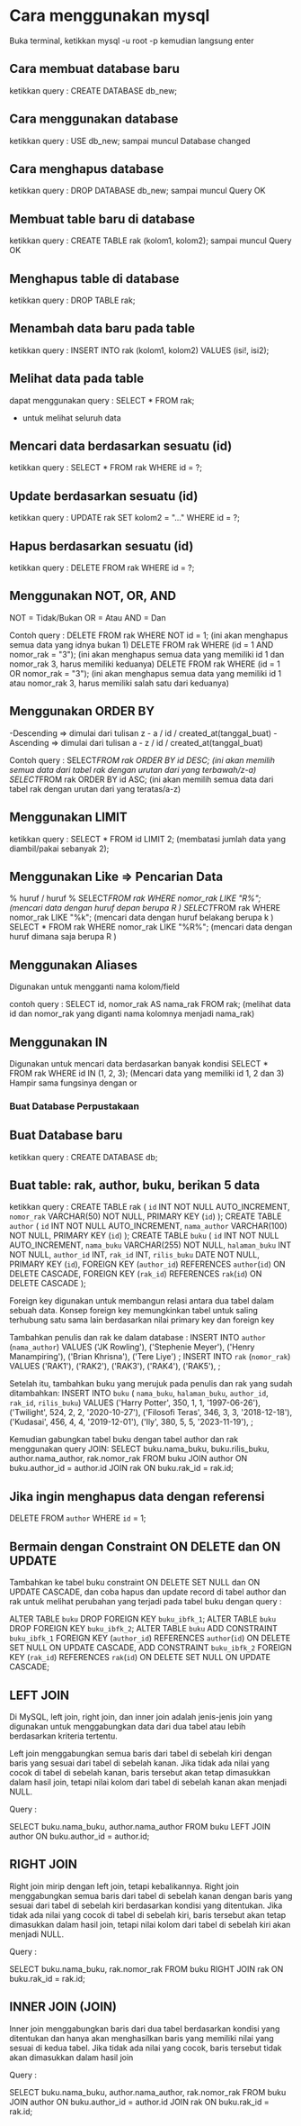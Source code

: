 # Cara menggunakan mysql

Buka terminal, ketikkan mysql -u root -p
kemudian langsung enter

## Cara membuat database baru

ketikkan query :
CREATE DATABASE db_new;

## Cara menggunakan database

ketikkan query :
USE db_new;
sampai muncul Database changed

## Cara menghapus database

ketikkan query :
DROP DATABASE db_new;
sampai muncul Query OK

## Membuat table baru di database

ketikkan query :
CREATE TABLE rak (kolom1, kolom2);
sampai muncul Query OK

## Menghapus table di database

ketikkan query :
DROP TABLE rak;

## Menambah data baru pada table

ketikkan query :
INSERT INTO rak (kolom1, kolom2) VALUES (isi!, isi2);

## Melihat data pada table

dapat menggunakan query :
SELECT * FROM rak;

* untuk melihat seluruh data

## Mencari data berdasarkan sesuatu (id)

ketikkan query :
SELECT * FROM rak WHERE id = ?;

## Update berdasarkan sesuatu (id)

ketikkan query :
UPDATE rak SET kolom2 = "..." WHERE id = ?;

## Hapus berdasarkan sesuatu (id)

ketikkan query :
DELETE FROM rak WHERE id = ?;

## Menggunakan NOT, OR, AND

NOT = Tidak/Bukan
OR = Atau
AND = Dan

Contoh query :
DELETE FROM rak WHERE NOT id = 1;
(ini akan menghapus semua data yang idnya bukan 1)
DELETE FROM rak WHERE (id = 1 AND nomor_rak = "3");
(ini akan menghapus semua data yang memiliki id 1 dan nomor_rak 3, harus memiliki keduanya)
DELETE FROM rak WHERE (id = 1 OR nomor_rak = "3");
(ini akan menghapus semua data yang memiliki id 1 atau nomor_rak 3, harus memiliki salah satu dari keduanya)

## Menggunakan ORDER BY

-Descending => dimulai dari tulisan z - a / id / created_at(tanggal_buat)
-Ascending => dimulai dari tulisan a - z / id / created_at(tanggal_buat)

Contoh query :
SELECT*FROM rak ORDER BY id DESC;
(ini akan memilih semua data dari tabel rak dengan urutan dari yang terbawah/z-a)
SELECT*FROM rak ORDER BY id ASC;
(ini akan memilih semua data dari tabel rak dengan urutan dari yang teratas/a-z)

## Menggunakan LIMIT

ketikkan query :
SELECT * FROM id LIMIT 2;
(membatasi jumlah data yang diambil/pakai sebanyak 2);

## Menggunakan Like => Pencarian Data

% huruf / huruf %
SELECT*FROM rak WHERE nomor_rak LIKE "R%";
(mencari data dengan huruf depan berupa R )
SELECT*FROM rak WHERE nomor_rak LIKE "%k";
(mencari data dengan huruf belakang berupa k )
SELECT * FROM rak WHERE nomor_rak LIKE "%R%";
(mencari data dengan huruf dimana saja berupa R )

## Menggunakan Aliases

Digunakan untuk mengganti nama kolom/field

contoh query :
SELECT id, nomor_rak AS nama_rak FROM rak;
(melihat data id dan nomor_rak yang diganti nama kolomnya menjadi nama_rak)

## Menggunakan IN

Digunakan untuk mencari data berdasarkan banyak kondisi
SELECT * FROM rak WHERE id IN (1, 2, 3);
(Mencari data yang memiliki id 1, 2 dan 3)
Hampir sama fungsinya dengan or

### Buat Database Perpustakaan

## Buat Database baru

ketikkan query :
CREATE DATABASE db;

## Buat table: rak, author, buku, berikan 5 data

ketikkan query :
CREATE TABLE rak (
    `id` INT NOT NULL AUTO_INCREMENT,
    `nomor_rak` VARCHAR(50) NOT NULL,
    PRIMARY KEY (`id`)
    );
CREATE TABLE `author` (
    `id` INT NOT NULL AUTO_INCREMENT,
    `nama_author` VARCHAR(100) NOT NULL,
    PRIMARY KEY (`id`)
    );
CREATE TABLE `buku` (
    `id` INT NOT NULL AUTO_INCREMENT,
    `nama_buku` VARCHAR(255) NOT NULL,
    `halaman_buku` INT NOT NULL,
    `author_id` INT,
    `rak_id` INT,
    `rilis_buku` DATE NOT NULL,
    PRIMARY KEY (`id`),
    FOREIGN KEY (`author_id`) REFERENCES `author`(`id`) ON DELETE CASCADE,
    FOREIGN KEY (`rak_id`) REFERENCES `rak`(`id`) ON DELETE CASCADE
);

Foreign key digunakan untuk membangun relasi antara dua tabel dalam sebuah data. Konsep foreign key memungkinkan tabel untuk saling terhubung satu sama lain berdasarkan nilai primary key dan foreign key

Tambahkan penulis dan rak ke dalam database :
INSERT INTO `author` (`nama_author`) VALUES
    ('JK Rowling'),
    ('Stephenie Meyer'),
    ('Henry Manampiring'),
    ('Brian Khrisna'),
    ('Tere Liye')
    ;
INSERT INTO `rak` (`nomor_rak`) VALUES
    ('RAK1'),
    ('RAK2'),
    ('RAK3'),
    ('RAK4'),
    ('RAK5'),
    ;

Setelah itu, tambahkan buku yang merujuk pada penulis dan rak yang sudah ditambahkan:
INSERT INTO `buku` (
    `nama_buku`,
    `halaman_buku`,
    `author_id`,
    `rak_id`,
    `rilis_buku`) VALUES
    ('Harry Potter', 350, 1, 1, '1997-06-26'),
    ('Twilight', 524, 2, 2, '2020-10-27'),
    ('Filosofi Teras', 346, 3, 3, '2018-12-18'),
    ('Kudasai', 456, 4, 4, '2019-12-01'),
    ('Ily', 380, 5, 5, '2023-11-19'),
    ;

Kemudian gabungkan tabel buku dengan tabel author dan rak menggunakan query JOIN:
SELECT
    buku.nama_buku,
    buku.rilis_buku,
    author.nama_author,
    rak.nomor_rak
FROM
    buku
JOIN author ON buku.author_id = author.id
JOIN rak ON buku.rak_id = rak.id;

## Jika ingin menghapus data dengan referensi

DELETE FROM `author` WHERE `id` = 1;

## Bermain dengan Constraint ON DELETE dan ON UPDATE

Tambahkan ke tabel buku constraint ON DELETE SET NULL dan ON UPDATE CASCADE, dan coba hapus dan update record di tabel author dan rak untuk melihat perubahan yang terjadi pada tabel buku dengan query :

ALTER TABLE `buku` DROP FOREIGN KEY `buku_ibfk_1`;
ALTER TABLE `buku` DROP FOREIGN KEY `buku_ibfk_2`;
ALTER TABLE `buku`
ADD CONSTRAINT `buku_ibfk_1` FOREIGN KEY (`author_id`) REFERENCES `author`(`id`) ON DELETE SET NULL ON UPDATE CASCADE,
ADD CONSTRAINT `buku_ibfk_2` FOREIGN KEY (`rak_id`) REFERENCES `rak`(`id`) ON DELETE SET NULL ON UPDATE CASCADE;

## LEFT JOIN

Di MySQL, left join, right join, dan inner join adalah jenis-jenis join yang digunakan untuk menggabungkan data dari dua tabel atau lebih berdasarkan kriteria tertentu.

Left join menggabungkan semua baris dari tabel di sebelah kiri dengan baris yang sesuai dari tabel di sebelah kanan. Jika tidak ada nilai yang cocok di tabel di sebelah kanan, baris tersebut akan tetap dimasukkan dalam hasil join, tetapi nilai kolom dari tabel di sebelah kanan akan menjadi NULL.

Query :

SELECT
    buku.nama_buku,
    author.nama_author
FROM
    buku
LEFT JOIN author ON buku.author_id = author.id;

## RIGHT JOIN

Right join mirip dengan left join, tetapi kebalikannya. Right join menggabungkan semua baris dari tabel di sebelah kanan dengan baris yang sesuai dari tabel di sebelah kiri berdasarkan kondisi yang ditentukan. Jika tidak ada nilai yang cocok di tabel di sebelah kiri, baris tersebut akan tetap dimasukkan dalam hasil join, tetapi nilai kolom dari tabel di sebelah kiri akan menjadi NULL.

Query :

SELECT
    buku.nama_buku,
    rak.nomor_rak
FROM
    buku
RIGHT JOIN rak ON buku.rak_id = rak.id;

## INNER JOIN (JOIN)

Inner join menggabungkan baris dari dua tabel berdasarkan kondisi yang ditentukan dan hanya akan menghasilkan baris yang memiliki nilai yang sesuai di kedua tabel. Jika tidak ada nilai yang cocok, baris tersebut tidak akan dimasukkan dalam hasil join

Query :

SELECT
    buku.nama_buku,
    author.nama_author,
    rak.nomor_rak
FROM
    buku
JOIN author ON buku.author_id = author.id
JOIN rak ON buku.rak_id = rak.id;
